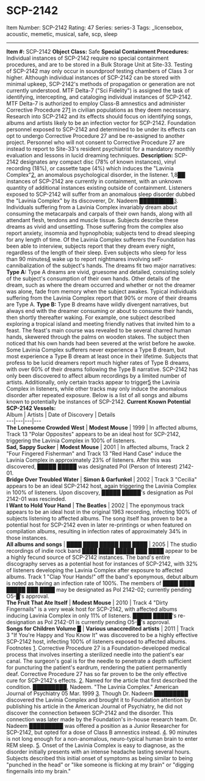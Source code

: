 # SCP-2142
Item Number: SCP-2142
Rating: 47
Series: series-3
Tags: _licensebox, acoustic, memetic, musical, safe, scp, sleep

---

  
**Item #:** SCP-2142 
**Object Class:** Safe
**Special Containment Procedures:** Individual instances of SCP-2142 require no special containment procedures, and are to be stored in a Bulk Storage Unit at Site-33. Testing of SCP-2142 may only occur in soundproof testing chambers of Class 3 or higher.
Although individual instances of SCP-2142 can be stored with minimal upkeep, SCP-2142's methods of propagation or generation are not currently understood. MTF Delta-7 ("Sci Fidelity") is assigned the task of identifying, intercepting, and cataloging individual instances of SCP-2142. MTF Delta-7 is authorized to employ Class-B amnestics and administer Corrective Procedure 27[1](javascript:;) in civilian populations as they deem necessary. Research into SCP-2142 and its effects should focus on identifying songs, albums and artists likely to be an infection vector for SCP-2142.
Foundation personnel exposed to SCP-2142 and determined to be under its effects can opt to undergo Corrective Procedure 27 and be re-assigned to another project. Personnel who will not consent to Corrective Procedure 27 are instead to report to Site-33's resident psychiatrist for a mandatory monthly evaluation and lessons in lucid dreaming techniques.
**Description:** SCP-2142 designates any compact disc (78% of known instances), vinyl recording (18%), or cassette tape (4%) which induces the "Lavinia Complex"[2](javascript:;), an anomalous psychological disorder, in the listener. 1,8██ instances of SCP-2142 are currently in containment, with an unknown quantity of additional instances existing outside of containment.
Listeners exposed to SCP-2142 will suffer from an anomalous sleep disorder dubbed the "Lavinia Complex" by its discoverer, Dr. Nadeem █████████[3](javascript:;). Individuals suffering from a Lavinia Complex invariably dream about consuming the metacarpals and carpals of their own hands, along with all attendant flesh, tendons and muscle tissue. Subjects describe these dreams as vivid and unsettling. Those suffering from the complex also report anxiety, insomnia and hypnophobia; subjects tend to dread sleeping for any length of time.
Of the Lavinia Complex sufferers the Foundation has been able to interview, subjects report that they dream every night, regardless of the length of their sleep. Even subjects who sleep for less than 90 minutes[4](javascript:;) wake up to report nightmares involving self-cannibalization of the subject's hands. The dreams fit two major narratives:
**Type A:** Type A dreams are vivid, gruesome and detailed, consisting solely of the subject's consumption of their own hands. Other details of the dream, such as where the dream occurred and whether or not the dreamer was alone, fade from memory when the subject awakes. Typical individuals suffering from the Lavinia Complex report that 90% or more of their dreams are Type A.
**Type B:** Type B dreams have wildly divergent narratives, but always end with the dreamer consuming or about to consume their hands, then shortly thereafter waking. For example, one subject described exploring a tropical island and meeting friendly natives that invited him to a feast. The feast's main course was revealed to be several charred human hands, skewered through the palms on wooden stakes. The subject then noticed that his own hands had been severed at the wrist before he awoke. Some Lavinia Complex sufferers never experience a Type B dream, but most experience a Type B dream at least once in their lifetime. Subjects that profess to be lucid dreamers report much higher rates of Type B dreams, with over 60% of their dreams following the Type B narrative.
SCP-2142 has only been discovered to affect album recordings by a limited number of artists. Additionally, only certain tracks appear to trigger[5](javascript:;) the Lavinia Complex in listeners, while other tracks may only induce the anomalous disorder after repeated exposure. Below is a list of all songs and albums known to potentially be instances of SCP-2142.
**Current Known Potential SCP-2142 Vessels:**  
Album | Artists | Date of Discovery | Details  
---|---|---|---  
**The Lonesome Crowded West** | **Modest Mouse** | 1999 | In affected albums, Track 13 "Polar Opposites" appears to be an ideal host for SCP-2142, triggering the Lavinia Complex in 100% of listeners.  
**Sad, Sappy Sucker** | **Modest Mouse** | 2001 | In affected albums, Track 2 "Four Fingered Fisherman" and Track 13 "Red Hand Case" induce the Lavinia Complex in approximately 23% of listeners. After this was discovered, █████ █████ was designated PoI (Person of Interest) 2142-01.  
**Bridge Over Troubled Water** | **Simon & Garfunkel** | 2002 | Track 3 "Cecilia" appears to be an ideal SCP-2142 host, again triggering the Lavinia Complex in 100% of listeners. Upon discovery, █████ █████'s designation as PoI 2142-01 was rescinded.  
**I Want to Hold Your Hand** | **The Beatles** | 2002 | The eponymous track appears to be an ideal host in the original 1963 recording, infecting 100% of subjects listening to affected albums. The song itself has proven to be a potential host for SCP-2142 even in later re-printings or when featured on compilation albums, resulting in infection rates of approximately 34% in those instances.  
**All albums and songs** | **████ ████ █████ ███ ████** | 2005 | The studio recordings of indie rock band ████ ████ █████ ███ ████ appear to be a highly fecund source of SCP-2142 instances. The band's entire discography serves as a potential host for instances of SCP-2142, with 32% of listeners developing the Lavinia Complex after exposure to affected albums. Track 1 "Clap Your Hands!" off the band's eponymous, debut album is noted as having an infection rate of 100%. The members of ████ ████ █████ ███ ████ may be designated as PoI 2142-02; currently pending O5-█'s approval.  
**The Fruit That Ate Itself** | **Modest Mouse** | 2010 | Track 4 "Dirty Fingernails" is a very weak host for SCP-2142, with affected albums inducing Lavinia Complex in only 11% of listeners. █████ █████'s re-designation as PoI 2142-01 is currently pending O5-█'s approval.  
**Songs for Children Volume █** | **Various unaccredited artists** | 2011 | Track 3 "If You're Happy and You Know It" was discovered to be a highly effective SCP-2142 host, infecting 100% of listeners exposed to affected albums.  
Footnotes
[1](javascript:;). Corrective Procedure 27 is a Foundation-developed medical process that involves inserting a sterilized needle into the patient's ear canal. The surgeon's goal is for the needle to penetrate a depth sufficient for puncturing the patient's eardrum, rendering the patient permanently deaf. Corrective Procedure 27 has so far proven to be the only effective cure for SCP-2142's effects.
[2](javascript:;). Named for the article that first described the condition. █████████, Nadeem. "The Lavinia Complex." American Journal of Psychiatry 05 Mar. 1999
[3](javascript:;). Though Dr. Nadeem █████████ discovered the Lavinia Complex and brought it to Foundation attention by publishing his article in the American Journal of Psychiatry, he did not discover the connection between SCP-2142 and the disorder. This connection was later made by the Foundation's in-house research team. Dr. Nadeem █████████ was offered a position as a Junior Researcher for SCP-2142, but opted for a dose of Class B amnestics instead.
[4](javascript:;). 90 minutes is not long enough for a non-anomalous, neuro-typical human brain to enter REM sleep.
[5](javascript:;). Onset of the Lavinia Complex is easy to diagnose, as the disorder initially presents with an intense headache lasting several hours. Subjects described this initial onset of symptoms as being similar to being "punched in the head" or "like someone is flicking at my brain" or "digging fingernails into my brain."